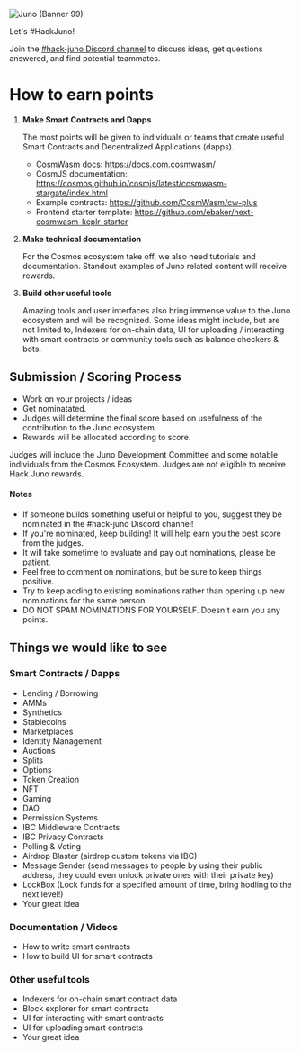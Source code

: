 ![Juno (Banner 99)](https://user-images.githubusercontent.com/79812965/126158359-90a717b0-cd7c-4304-b477-9d90cc3f6cc7.png)

Let's #HackJuno!

Join the [#hack-juno Discord channel](https://discord.gg/c7TW2WZQxP) to discuss ideas, get questions answered, and find potential teammates.

# How to earn points

1. **Make Smart Contracts and Dapps**

   The most points will be given to individuals or teams that create useful Smart Contracts and Decentralized Applications (dapps).

   - CosmWasm docs: https://docs.com.cosmwasm/
   - CosmJS documentation: https://cosmos.github.io/cosmjs/latest/cosmwasm-stargate/index.html
   - Example contracts: https://github.com/CosmWasm/cw-plus
   - Frontend starter template: https://github.com/ebaker/next-cosmwasm-keplr-starter

2. **Make technical documentation**

   For the Cosmos ecosystem take off, we also need tutorials and documentation. Standout examples of Juno related content will receive rewards.

3. **Build other useful tools**

   Amazing tools and user interfaces also bring immense value to the Juno ecosystem and will be recognized. Some ideas might include, but are not limited to, Indexers for on-chain data, UI for uploading / interacting with smart contracts or community tools such as balance checkers & bots.

## Submission / Scoring Process

- Work on your projects / ideas
- Get nominatated.
- Judges will determine the final score based on usefulness of the contribution to the Juno ecosystem.
- Rewards will be allocated according to score.

Judges will include the Juno Development Committee and some notable individuals from the Cosmos Ecosystem. Judges are not eligible to receive Hack Juno rewards.

#### Notes

- If someone builds something useful or helpful to you, suggest they be nominated in the #hack-juno Discord channel!
- If you're nominated, keep building! It will help earn you the best score from the judges.
- It will take sometime to evaluate and pay out nominations, please be patient.
- Feel free to comment on nominations, but be sure to keep things positive.
- Try to keep adding to existing nominations rather than opening up new nominations for the same person.
- DO NOT SPAM NOMINATIONS FOR YOURSELF. Doesn't earn you any points.

## Things we would like to see

### Smart Contracts / Dapps

- Lending / Borrowing
- AMMs
- Synthetics
- Stablecoins
- Marketplaces
- Identity Management
- Auctions
- Splits
- Options
- Token Creation
- NFT
- Gaming
- DAO
- Permission Systems
- IBC Middleware Contracts
- IBC Privacy Contracts
- Polling & Voting
- Airdrop Blaster (airdrop custom tokens via IBC)
- Message Sender (send messages to people by using their public address, they could even unlock private ones with their private key)
- LockBox (Lock funds for a specified amount of time, bring hodling to the next level!)
- Your great idea

### Documentation / Videos

- How to write smart contracts
- How to build UI for smart contracts

### Other useful tools

- Indexers for on-chain smart contract data
- Block explorer for smart contracts
- UI for interacting with smart contracts
- UI for uploading smart contracts
- Your great idea
